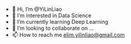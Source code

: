 - 👋 Hi, I’m @YiLinLiao
- 👀 I’m interested in Data Science
- 🌱 I’m currently learning Deep Learning
- 💞️ I’m looking to collaborate on ...
- 📫 How to reach me elim.yilinliao@gmail.com

<!---
YiLinLiao/YiLinLiao is a ✨ special ✨ repository because its `README.md` (this file) appears on your GitHub profile.
You can click the Preview link to take a look at your changes.
--->
